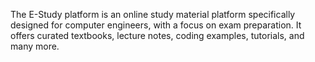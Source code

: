The E-Study platform is an online study material platform specifically designed for computer engineers, with a focus on exam preparation. It offers curated textbooks, lecture notes, coding examples, tutorials, and many more.
